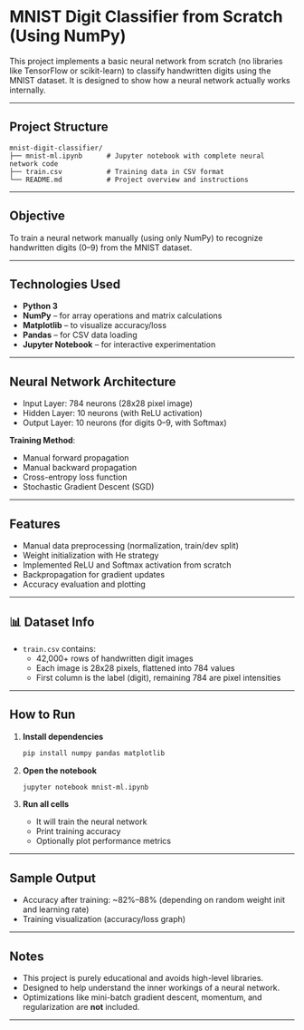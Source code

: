 # MNIST Digit Classifier from Scratch (Using NumPy)

This project implements a basic neural network from scratch (no libraries like TensorFlow or scikit-learn) to classify handwritten digits using the MNIST dataset. It is designed to show how a neural network actually works internally.

---

##  Project Structure

```
mnist-digit-classifier/
├── mnist-ml.ipynb      # Jupyter notebook with complete neural network code
├── train.csv           # Training data in CSV format
└── README.md           # Project overview and instructions
```

---

##  Objective

To train a neural network manually (using only NumPy) to recognize handwritten digits (0–9) from the MNIST dataset.

---

##  Technologies Used

- **Python 3**
- **NumPy** – for array operations and matrix calculations
- **Matplotlib** – to visualize accuracy/loss
- **Pandas** – for CSV data loading
- **Jupyter Notebook** – for interactive experimentation

---

##  Neural Network Architecture

- Input Layer: 784 neurons (28x28 pixel image)
- Hidden Layer: 10 neurons (with ReLU activation)
- Output Layer: 10 neurons (for digits 0–9, with Softmax)

**Training Method**:
- Manual forward propagation
- Manual backward propagation
- Cross-entropy loss function
- Stochastic Gradient Descent (SGD)

---

##  Features

- Manual data preprocessing (normalization, train/dev split)
- Weight initialization with He strategy
- Implemented ReLU and Softmax activation from scratch
- Backpropagation for gradient updates
- Accuracy evaluation and plotting

---

## 📊 Dataset Info

- `train.csv` contains:
  - 42,000+ rows of handwritten digit images
  - Each image is 28x28 pixels, flattened into 784 values
  - First column is the label (digit), remaining 784 are pixel intensities

---

##  How to Run

1. **Install dependencies**
   ```bash
   pip install numpy pandas matplotlib
   ```

2. **Open the notebook**
   ```bash
   jupyter notebook mnist-ml.ipynb
   ```

3. **Run all cells**
   - It will train the neural network
   - Print training accuracy
   - Optionally plot performance metrics

---

## Sample Output

- Accuracy after training: ~82%–88% (depending on random weight init and learning rate)
- Training visualization (accuracy/loss graph)

---

##  Notes

- This project is purely educational and avoids high-level libraries.
- Designed to help understand the inner workings of a neural network.
- Optimizations like mini-batch gradient descent, momentum, and regularization are **not** included.

---



